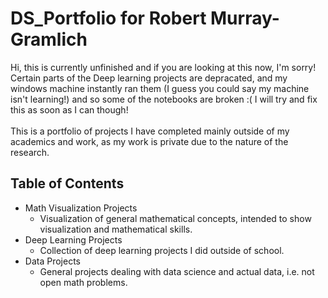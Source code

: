 # DS_Portfolio for Robert Murray-Gramlich
Hi, this is currently unfinished and if you are looking at this now, I'm sorry! Certain parts of the Deep learning projects are depracated, and my windows machine instantly ran them (I guess you could say my machine isn't learning!) and so some of the notebooks are broken :( I will try and fix this as soon as I can though! <br><br> This is a portfolio of projects I have completed mainly outside of my academics and work, as my work is private due to the nature of the research. 
## Table of Contents
- Math Visualization Projects
  - Visualization of general mathematical concepts, intended to show visualization and mathematical skills.
- Deep Learning Projects 
  - Collection of deep learning projects I did outside of school.
- Data Projects
  - General projects dealing with data science and actual data, i.e. not open math problems.
